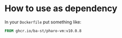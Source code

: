 # How to use as dependency

In your `Dockerfile` put something like:

```dockerfile
FROM ghcr.io/ba-st/pharo-vm:v10.0.8
```
